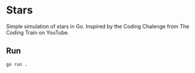 # Stars
Simple simulation of stars in Go. Inspired by the Coding Chalenge from The Coding Train on YouTube.

## Run 
```
go run .
```
